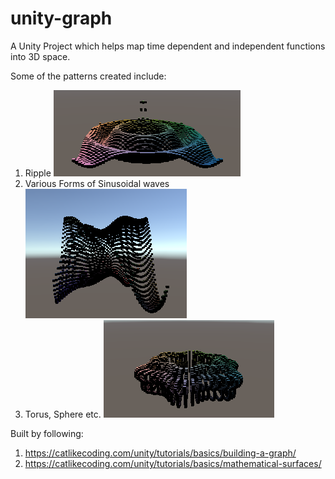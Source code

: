 # unity-graph

A Unity Project which helps map time dependent and independent functions into 3D space.

Some of the patterns created include:

1. Ripple
![Animated Ripple](./images/ripple.png)
2. Various Forms of Sinusoidal waves
![Multi Sine Wave](./images/multi_sine.png)
3. Torus, Sphere etc.
![A pulsating Torus](./images/pulsating_torus.png)

Built by following:

1. https://catlikecoding.com/unity/tutorials/basics/building-a-graph/
2. https://catlikecoding.com/unity/tutorials/basics/mathematical-surfaces/
